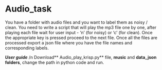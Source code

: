 # Audio_task
You have a folder with audio files and you want to label them as noisy / clean. You need to write a script that will play the mp3 file one by one, after playing each file wait for user input - ‘n’ (for noisy) or ‘c’ (for clean). Once the appropriate key is pressed proceed to the next file. Once all the files are processed export a json file where you have the file names and corresponding labels.

_**User guide**_ /n
Download** Audio_play_krisp.py** file, **music** and **data_json folders**, change the path in python code and run.

